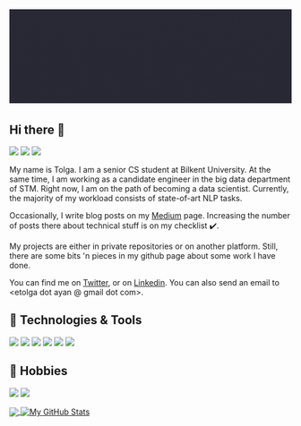 ## ![header](https://github.com/tolgayan/tolgayan/blob/main/header.gif)

## Hi there 👋
<p>
<a href="https://twitter.com/E_Toggy"><img src="https://img.shields.io/badge/twitter-%231DA1F2.svg?&style=for-the-badge&logo=twitter&logoColor=white" height=25></a>
<a href="https://www.linkedin.com/in/emre-tolga-ayan-7b9a0a149/"><img src="https://img.shields.io/badge/linkedin-%230077B5.svg?&style=for-the-badge&logo=linkedin&logoColor=white" height=25></a> 
<a href="https://medium.com/@tolga_ayan"><img src="https://img.shields.io/badge/medium-%2312100E.svg?&style=for-the-badge&logo=medium&logoColor=white" height=25></a> </p>

My name is Tolga. I am a senior CS student at Bilkent University. At the same time, I am working as a candidate engineer in the big data department of STM. Right now, I am on the path of becoming a data scientist. Currently, the majority of my workload consists of state-of-art NLP tasks.

Occasionally, I write blog posts on my [Medium](https://medium.com/@tolga_ayan) page. Increasing the number of posts there about technical stuff is on my checklist :heavy_check_mark:.

My projects are either in private repositories or on another platform. Still, there are some bits 'n pieces in my github page about some work I have done.

You can find me on [Twitter](https://twitter.com/E_Toggy),  or on [Linkedin](https://www.linkedin.com/in/emre-tolga-ayan-7b9a0a149/). You can also send an email to <etolga dot ayan @ gmail dot com>.

## 🔧 Technologies & Tools
![](https://img.shields.io/badge/Code-Python-informational?style=flat&logo=python&logoColor=white&color=2bbc8a)
![](https://img.shields.io/badge/Code-Keras-informational?style=flat&logo=keras&logoColor=white&color=2bbc8a)
![](https://img.shields.io/badge/OS-Linux-informational?style=flat&logo=linux&logoColor=white&color=2bbc8a)
![](https://img.shields.io/badge/Tools-Github-informational?style=flat&logo=github&logoColor=white&color=2bbc8a)
![](https://img.shields.io/badge/Tools-Docker-informational?style=flat&logo=docker&logoColor=white&color=2bbc8a)
![](https://img.shields.io/badge/Editor-VSCode-informational?style=flat&logo=Visual-Studio-Code&logoColor=white&color=2bbc8a)

## 🔧 Hobbies
![](https://img.shields.io/badge/Hobby-Chess-informational?style=flat&logo=lichess&logoColor=white&color=2bbc8a)
![](https://img.shields.io/badge/Hobby-Photography-informational?style=flat&logo=Photobucket&logoColor=white&color=2bbc8a)

<a href="https://github.com/tolgayan/tolgayan">
  <img align="center" src="https://github-readme-stats.vercel.app/api/top-langs/?username=tolgayan&hide=Batchfile,html&title_color=ffffff&text_color=c9cacc&icon_color=2bbc8a&bg_color=1d1f21" />
</a>
<a href="https://github.com/tolgayan/tolgayan">
  <img align="center" src="https://github-readme-stats.vercel.app/api?username=tolgayan&show_icons=true&line_height=27&count_private=true&title_color=ffffff&text_color=c9cacc&icon_color=2bbc8a&bg_color=1d1f21" alt="My GitHub Stats" />
</a>


<!--
**tolgayan/tolgayan** is a ✨ _special_ ✨ repository because its `README.md` (this file) appears on your GitHub profile.

Here are some ideas to get you started:

- 🔭 I’m currently working on ...
- 🌱 I’m currently learning ...
- 👯 I’m looking to collaborate on ...
- 🤔 I’m looking for help with ...
- 💬 Ask me about ...
- 📫 How to reach me: ...
- 😄 Pronouns: ...
- ⚡ Fun fact: ...
-->
